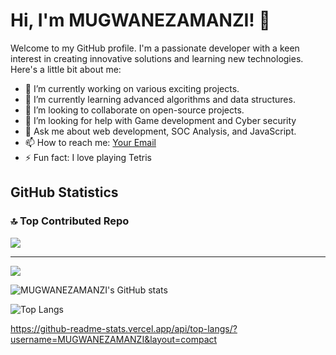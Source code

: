 # Hi, I'm MUGWANEZAMANZI! 👋

Welcome to my GitHub profile. I'm a passionate developer with a keen interest in creating innovative solutions and learning new technologies. Here's a little bit about me:

- 🔭 I’m currently working on various exciting projects.
- 🌱 I’m currently learning advanced algorithms and data structures.
- 👯 I’m looking to collaborate on open-source projects.
- 🤔 I’m looking for help with Game development and Cyber security
- 💬 Ask me about web development, SOC Analysis, and JavaScript.
- 📫 How to reach me: [Your Email](mailto:mmaudace@gmail.com)
- ⚡ Fun fact: I love playing Tetris

## GitHub Statistics

### 🔝 Top Contributed Repo
![](https://github-contributor-stats.vercel.app/api?username=MUGWANEZAMANZI&limit=5&theme=dark&combine_all_yearly_contributions=true)

---
[![](https://visitcount.itsvg.in/api?id=MUGWANEZAMANZI&icon=0&color=0)](https://visitcount.itsvg.in)

<!-- Proudly created with GPRM ( https://gprm.itsvg.in ) -->





![MUGWANEZAMANZI's GitHub stats](https://github-readme-stats.vercel.app/api?username=MUGWANEZAMANZI&show_icons=true&theme=radical)

<!-- Optional: Include additional statistics such as top languages -->
![Top Langs](https://github-readme-stats.vercel.app/api/top-langs/?username=MUGWANEZAMANZI&layout=compact&theme=radical&langs_count=15&hide=html,css)



https://github-readme-stats.vercel.app/api/top-langs/?username=MUGWANEZAMANZI&layout=compact
